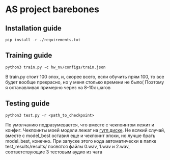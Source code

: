# AS project barebones

## Installation guide

```shell
pip install -r ./requirements.txt
```

## Training guide

```shell
python3 train.py -c hw_nv/configs/train.json
```
В train.py стоит 100 эпох, и, скорее всего, если обучить прям 100, то все будет вообще прекрасно, но у меня столько времени не было(
Поэтому я останавливал примерно через на 8-10к шагов

## Testing guide

```shell
python3 test.py -r <path_to_checkpoint>
```
По умолчанию подразумевается, что вместе с чекпоинтом лежит и конфиг. Чекпоинты моей модели лежат на [гугл диске](https://drive.google.com/drive/folders/1Q4Xp7BrSjqDY5LwqdGgMMZaBVc_ppBqc?usp=drive_link). Не всякий случай, вместе с model_best оставил еще и чекпоинт эпохи, но лучше брать model_best, конечно. При запуске этого кода автоматически в папке test_results/results/ появятся файлы 0.wav, 1.wav и 2.wav, соответствующие 3 тестовым аудио из чата

